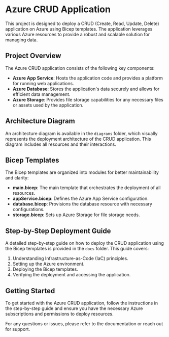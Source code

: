 # Azure CRUD Application

This project is designed to deploy a CRUD (Create, Read, Update, Delete) application on Azure using Bicep templates. The application leverages various Azure resources to provide a robust and scalable solution for managing data.

## Project Overview

The Azure CRUD application consists of the following key components:

- **Azure App Service**: Hosts the application code and provides a platform for running web applications.
- **Azure Database**: Stores the application's data securely and allows for efficient data management.
- **Azure Storage**: Provides file storage capabilities for any necessary files or assets used by the application.

## Architecture Diagram

An architecture diagram is available in the `diagrams` folder, which visually represents the deployment architecture of the CRUD application. This diagram includes all resources and their interactions.

## Bicep Templates

The Bicep templates are organized into modules for better maintainability and clarity:

- **main.bicep**: The main template that orchestrates the deployment of all resources.
- **appService.bicep**: Defines the Azure App Service configuration.
- **database.bicep**: Provisions the database resource with necessary configurations.
- **storage.bicep**: Sets up Azure Storage for file storage needs.

## Step-by-Step Deployment Guide

A detailed step-by-step guide on how to deploy the CRUD application using the Bicep templates is provided in the `docs` folder. This guide covers:

1. Understanding Infrastructure-as-Code (IaC) principles.
2. Setting up the Azure environment.
3. Deploying the Bicep templates.
4. Verifying the deployment and accessing the application.

## Getting Started

To get started with the Azure CRUD application, follow the instructions in the step-by-step guide and ensure you have the necessary Azure subscriptions and permissions to deploy resources.

For any questions or issues, please refer to the documentation or reach out for support.
